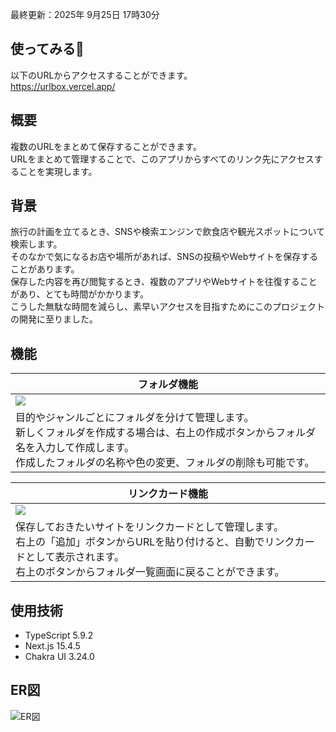 最終更新：2025年 9月25日 17時30分<br> 

## 使ってみる🎉
以下のURLからアクセスすることができます。<br>
https://urlbox.vercel.app/

## 概要
複数のURLをまとめて保存することができます。<br>
URLをまとめて管理することで、このアプリからすべてのリンク先にアクセスすることを実現します。

## 背景
旅行の計画を立てるとき、SNSや検索エンジンで飲食店や観光スポットについて検索します。<br>
そのなかで気になるお店や場所があれば、SNSの投稿やWebサイトを保存することがあります。<br>
保存した内容を再び閲覧するとき、複数のアプリやWebサイトを往復することがあり、とても時間がかかります。<br>
こうした無駄な時間を減らし、素早いアクセスを目指すためにこのプロジェクトの開発に至りました。

## 機能
| フォルダ機能 |
| --- |
| ![](https://github.com/user-attachments/assets/e6e8c65c-63d0-46fc-b881-6e62bd8bd17b) |
| 目的やジャンルごとにフォルダを分けて管理します。<br> 新しくフォルダを作成する場合は、右上の作成ボタンからフォルダ名を入力して作成します。<br> 作成したフォルダの名称や色の変更、フォルダの削除も可能です。|

| リンクカード機能 |
 | --- |
 | ![](https://github.com/user-attachments/assets/50f181df-90c0-44f2-b02d-5ec6ddc9d099) |
 | 保存しておきたいサイトをリンクカードとして管理します。<br>右上の「追加」ボタンからURLを貼り付けると、自動でリンクカードとして表示されます。<br> 右上のボタンからフォルダ一覧画面に戻ることができます。|

## 使用技術
- TypeScript 5.9.2
- Next.js 15.4.5
- Chakra UI 3.24.0

## ER図
![ER図](https://github.com/user-attachments/assets/3a535c44-f02e-4417-a044-884491f014e9)
